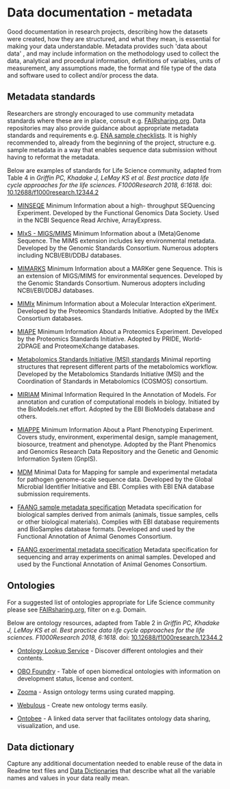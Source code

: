 # Data documentation - metadata 
Good documentation in research projects, describing how the datasets were created, how they are structured, and what they mean, is essential for making your data understandable. Metadata provides such 'data about data' , and may include information on the methodology used to collect the data, analytical and procedural information, definitions of variables, units of measurement, any assumptions made, the format and file type of the data and software used to collect and/or process the data.

## Metadata standards
Researchers are strongly encouraged to use community metadata standards where these are in place, consult e.g. [FAIRsharing.org](https://fairsharing.org/standards/?q=&selected_facets=status:Ready&selected_facets=expanded_onto_disciplines_exact:Life%20Science). Data repositories may also provide guidance about appropriate metadata standards and requirements e.g. [ENA sample checklists](https://www.ebi.ac.uk/ena/submit/checklists). It is highly recommended to, already from the beginning of the project, structure e.g. sample metadata in a way that enables sequence data submission  without having to reformat the metadata.

Below are examples of standards for Life Science community, adapted from Table 4 in *Griffin PC, Khadake J, LeMay KS et al. Best practice data life cycle approaches for the life sciences. F1000Research 2018, 6:1618.* doi: [10.12688/f1000research.12344.2](10.12688/f1000research.12344.2)

* [MINSEQE](http://fged.org/site_media/pdf/MINSEQE_1.0.pdf)
Minimum Information about a high- throughput SEQuencing Experiment. Developed by the Functional Genomics Data Society. Used in the NCBI Sequence Read Archive, ArrayExpress.  

* [MIxS - MIGS/MIMS](http://wiki.gensc.org/index.php?title=MIGS/MIMS)
Minimum Information about a (Meta)Genome Sequence. The  MIMS extension includes key environmental metadata. Developed by the Genomic Standards Consortium. Numerous adopters including NCBI/EBI/DDBJ databases.  

* [MIMARKS](http://wiki.gensc.org/index.php?title=MIMARKS)
Minimum Information about a MARKer gene Sequence. This is an extension of MIGS/MIMS for environmental sequences. Developed by the Genomic Standards Consortium. Numerous adopters including NCBI/EBI/DDBJ databases.  

* [MIMIx](http://www.psidev.info/mimix)
Minimum Information about a Molecular Interaction eXperiment. Developed by the Proteomics Standards Initiative. Adopted by the IMEx Consortium databases.  
	
* [MIAPE](http://www.psidev.info/miape)
Minimum Information About a Proteomics Experiment. Developed by the Proteomics Standards Initiative. Adopted by PRIDE, World-2DPAGE and ProteomeXchange databases.  
	
* [Metabolomics Standards Initiative (MSI) standards](http://www.metabolomics-msi.org/)
Minimal reporting structures that represent different parts of the metabolomics workflow. Developed by the Metabolomics Standards Initiative (MSI) and the Coordination of Standards in Metabolomics (COSMOS) consortium.  

* [MIRIAM](http://co.mbine.org/standards/miriam)
Minimal Information Required In the Annotation of Models. For annotation and curation of computational models in biology. Initiated by the BioModels.net effort. Adopted by the EBI BioModels database and others.  

* [MIAPPE](http://cropnet.pl/phenotypes/wp-content/uploads/2016/04/MIAPPE.pdf)
Minimum Information About a Plant Phenotyping Experiment. Covers study, environment, experimental design, sample management, biosource, treatment and phenotype. Adopted by the Plant Phenomics and Genomics Research Data Repository and the Genetic and Genomic Information System (GnpIS).  

* [MDM](http://www.ebi.ac.uk/ena/submit/pathogen-data)
Minimal Data for Mapping for sample and experimental metadata for pathogen genome-scale sequence data. Developed by the Global Microbial Identifier Initiative and EBI. Complies with EBI ENA database submission requirements.  

* [FAANG sample metadata specification](https://github.com/FAANG/faang-metadata/blob/master/docs/faang_sample_metadata.md)
Metadata specification for biological samples derived from animals (animals, tissue samples, cells or other biological materials). Complies with EBI database requirements and BioSamples database formats. Developed and used by the Functional Annotation of Animal Genomes Consortium.  

* [FAANG experimental metadata specification](https://github.com/FAANG/faang-metadata/blob/master/docs/faang_experiment_metadata.md)
Metadata specification for sequencing and array experiments on animal samples. Developed and used by the Functional Annotation of Animal Genomes Consortium.

## Ontologies

For a suggested list of ontologies appropriate for Life Science community please see [FAIRsharing.org](https://fairsharing.org/standards/?q=&selected_facets=status:Ready&selected_facets=expanded_onto_disciplines_exact:%20Life%20Science&selected_facets=type_exact:terminology%20artifact), filter on e.g. Domain.

Below are ontology resources, adapted from Table 2 in *Griffin PC, Khadake J, LeMay KS et al. Best practice data life cycle approaches for the life sciences. F1000Research 2018, 6:1618.* doi: [10.12688/f1000research.12344.2](10.12688/f1000research.12344.2)

* [Ontology Lookup Service](http://www.ebi.ac.uk/ols/) - 
Discover different ontologies and their contents.

* [OBO Foundry](http://obofoundry.org/) - Table of open biomedical ontologies with information
on development status, license and content.

* [Zooma](http://www.ebi.ac.uk/spot/zooma/) - Assign ontology terms using curated mapping.

* [Webulous](https://www.ebi.ac.uk/efo/webulous/) - 
Create new ontology terms easily.

* [Ontobee](http://www.ontobee.org) - A linked data server that facilitates ontology data
sharing, visualization, and use.

## Data dictionary

Capture any additional documentation needed to enable reuse of the data in Readme text files and [Data Dictionaries](https://help.osf.io/hc/en-us/articles/360019739054-How-to-Make-a-Data-Dictionary) that describe what all the variable names and values in your data really mean.
